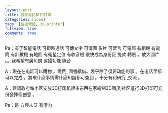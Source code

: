```yaml
---
layout: post
title: 智能電話和3D打印
categories: [idea]
tags: [智能電話, 3D-printer]
fullview: true
comments: true
---
```


Pa：有了智能電話  可即時通話   可傳文字 可傳圖 影片  可留言   可電郵  有相機  有電筒  有計數機  有地圖  有衛星定位  有收音機  很快成為身份証  提款  轉賬  。放大圖片  。。我希望有廣角鏡  遠攝功能  錄音

A：現在在电話可以購物 。缴费 ,圖書續借。幾乎除了須要动能的事 。在电話里都可以完成 。將來什麽事情需什麽知識都可查到 。十分有利研究 ,交流 。

A：建議政府每小区安放3D打印机很多东西在家繪制3D图,到社区進行3D打印可充份發揮個创意 。

Pa：是 方興未艾  有溍力
